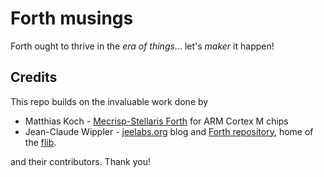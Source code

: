 # Forth musings

Forth ought to thrive in the *era of things*... let's *maker* it happen!

## Credits
This repo builds on the invaluable work done by
* Matthias Koch - [Mecrisp-Stellaris Forth](http://mecrisp.sourceforge.net/) for ARM Cortex M chips
* Jean-Claude Wippler - [jeelabs.org](http://jeelabs.org/) blog and [Forth repository](https://github.com/jeelabs/embello/tree/master/explore/1608-forth/), home of the [flib](http://embello.jeelabs.org/flib/).

and their contributors. Thank you!
